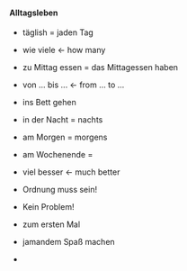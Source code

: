 #### Alltagsleben
* täglish = jaden Tag
* wie viele <- how many
* zu Mittag essen = das Mittagessen haben
* von ... bis ... <- from ... to ...
* ins Bett gehen
* in der Nacht = nachts
* am Morgen = morgens
* am Wochenende =
* viel besser <- much better
  



* Ordnung muss sein!
  



* Kein Problem!




* zum ersten Mal




* jamandem Spaß machen
* 